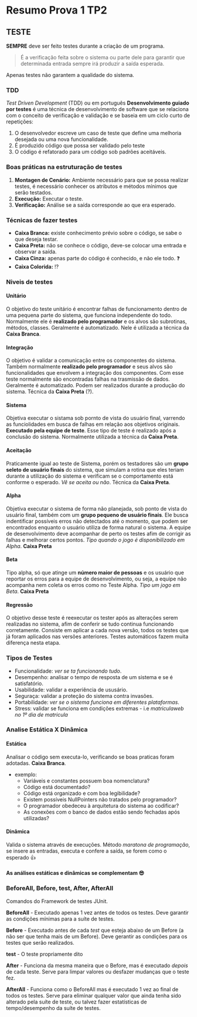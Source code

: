 # Resumo Prova 1 TP2

## TESTE

**SEMPRE** deve ser feito testes durante a criação de um programa.

> É a verificação feita sobre o sistema ou parte dele para garantir que determinada entrada sempre irá produzir a saída esperada.

Apenas testes não garantem a qualidade do sistema.
### TDD 

*Test Driven Development* (TDD) ou em português **Desenvolvimento guiado por testes** é uma técnica de desenvolvimento de software que se relaciona com o conceito de verificação e validação e se baseia em um ciclo curto de repetições: 
1. O desenvolvedor escreve um caso de teste que define uma melhoria desejada ou uma nova funcionalidade.
2. É produzido código que possa ser validado pelo teste
3. O código é refatorado para um código sob padrões aceitáveis.

### Boas práticas na estruturação de testes

1. **Montagen de Cenário:** Ambiente necessário para que se possa realizar testes, é necessário conhecer os atributos e métodos mínimos que serão testados.
2. **Execução:** Executar o teste.
3. **Verificação:** Análise se a saída corresponde ao que era esperado.

### Técnicas de fazer testes
- **Caixa Branca:** existe conhecimento prévio sobre o código, se sabe o que deseja testar.
- **Caixa Preta:** não se conhece o código, deve-se colocar uma entrada e observar a saída.
- **Caixa Cinza:** apenas parte do código é conhecido, e não ele todo. ❓
- **Caixa Colorida:** :interrobang:

### Niveis de testes
#### Unitário
 O objetivo do teste unitário é encontrar falhas de funcionamento dentro de uma pequena parte do sistema, que funciona independente do todo. Normalmente ele é **realizado pelo programador** e os alvos são subrotinas, métodos, classes. Geralmente é automatizado. Nele é utilizada a técnica da **Caixa Branca**.

#### Integração
 O objetivo é validar a comunicação entre os componentes do sistema. Também normalmente **realizado pelo programador** e seus alvos são funcionalidades que envolvem a integração dos componentes. Com esse teste normalmente são encontradas falhas na trasmissão de dados. Geralmente é automatizado. Podem ser realizados durante a produção do sistema. Técnica da **Caixa Preta** (?).

#### Sistema
 Objetiva executar o sistama sob pornto de vista do usuário final, varrendo as funciolidades em busca de falhas em relação aos objetivos originais. **Executado pela equipe de teste**. Esse tipo de teste é realizado após a conclusão do sistema. Normalmente utilizada a técnica da **Caixa Preta**.

#### Aceitação
 Praticamente igual ao teste de Sistema, porém os testadores são um **grupo seleto de usuário finais** do sistema, que simulam a rotina que eles teriam durante a utilização do sistema e verificam se o comportamento está conforme o esperado. *Vê se aceita ou não*. Técnica da **Caixa Preta**.

#### Alpha
 Objetiva executar o sistema de forma não planejada, sob ponto de vista do usuário final, também com um **grupo pequeno de usuário finais**. Ele busca indentificar possíveis erros não detectados até o momento, que podem ser encontrados enquanto o usuário utiliza de forma natural o sistema. A equipe de desenvolvimento deve acompanhar de perto os testes afim de corrigir as falhas e melhorar certos pontos. *Tipo quando o jogo é disponibilizado em Alpha*. **Caixa Preta**

#### Beta
 Tipo alpha, só que atinge um **número maior de pessoas** e os usuário que reportar os erros para a equipe de desenvolvimento, ou seja, a equipe não acompanha nem coleta os erros como no Teste Alpha. *Tipo um jogo em Beta*. **Caixa Preta**

#### Regressão
 O objetivo desse teste é reexecutar os tester após as alterações serem realizadas no sistema, afim de conferir se tudo continua funcionando corretamente. Consiste em aplicar a cada nova versão, todos os testes que já foram aplicados nas versões anteriores. Testes automáticos fazem muita diferença nesta etapa.

### Tipos de Testes
- Funcionalidade: *ver se ta funcionando tudo*.
- Desempenho: analisar o tempo de resposta de um sistema e se é satisfatório.
- Usabilidade: validar a experiência de ususário.
- Seguraça: validar a proteção do sistema contra invasões.
- Portabilidade: *ver se o sistema funciona em diferentes plataformas*.
- Stress: validar se funciona em condições extremas - i.e *matriculaweb no 1º dia de matricula*

### Analise Estática X  Dinâmica

#### Estática
Analisar o código sem executa-lo, verificando se boas praticas foram adotadas. **Caixa Branca**.
- exemplo:
    - Variáveis e constantes possuem boa nomenclatura?
    - Código está documentado?
    - Código está organizado e com boa legibilidade?
    - Existem possíveis NullPointers não tratados pelo programador?
    - O programador obedeceu à arquitetura do sistema ao codificar?
    - As conexões com o banco de dados estão sendo fechadas após utilizadas?

#### Dinâmica
Valida o sistema através de execuções. Método *maratona de programação*, se insere as entradas, executa e confere a saída, se forem como o esperado :+1:

#### As análises estáticas e dinâmicas se complementam :sunglasses:

### BeforeAll, Before, test, After, AfterAll
Comandos do Framework de testes JUnit. 

**BeforeAll** - Executado apenas 1 vez antes de todos os testes. Deve garantir as condições mínimas para a suíte de testes.

**Before** - Executado antes de cada *test* que esteja abaixo de um Before (a não ser que tenha mais de um Before). Deve gerantir as condições para os testes que serão realizados.

**test** - O teste propriamente dito

**After** - Funciona da mesma maneira que o Before, mas é executado *depois* de cada teste. Serve para limpar valores ou desfazer mudanças que o teste fez.

**AfterAll** - Funciona como o BeforeAll mas é executado 1 vez ao final de todos os testes. Serve para eliminar qualquer valor que ainda tenha sido alterado pela suíte de teste, ou talvez fazer estatísticas de tempo/desempenho da suíte de testes.
